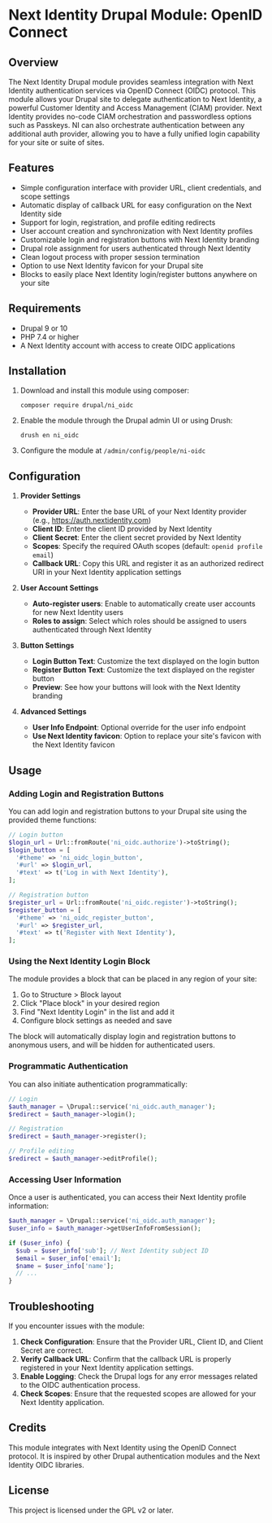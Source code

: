 # Next Identity Drupal Module: OpenID Connect

## Overview

The Next Identity Drupal module provides seamless integration with Next Identity authentication services via OpenID Connect (OIDC) protocol. This module allows your Drupal site to delegate authentication to Next Identity, a powerful Customer Identity and Access Management (CIAM) provider. Next Identity provides no-code CIAM orchestration and passwordless options such as Passkeys. NI can also orchestrate authentication between any additional auth provider, allowing you to have a fully unified login capability for your site or suite of sites. 

## Features

- Simple configuration interface with provider URL, client credentials, and scope settings
- Automatic display of callback URL for easy configuration on the Next Identity side
- Support for login, registration, and profile editing redirects
- User account creation and synchronization with Next Identity profiles
- Customizable login and registration buttons with Next Identity branding
- Drupal role assignment for users authenticated through Next Identity
- Clean logout process with proper session termination
- Option to use Next Identity favicon for your Drupal site
- Blocks to easily place Next Identity login/register buttons anywhere on your site

## Requirements

- Drupal 9 or 10
- PHP 7.4 or higher
- A Next Identity account with access to create OIDC applications

## Installation

1. Download and install this module using composer:
   ```
   composer require drupal/ni_oidc
   ```

2. Enable the module through the Drupal admin UI or using Drush:
   ```
   drush en ni_oidc
   ```

3. Configure the module at `/admin/config/people/ni-oidc`

## Configuration

1. **Provider Settings**
   - **Provider URL**: Enter the base URL of your Next Identity provider (e.g., https://auth.nextidentity.com)
   - **Client ID**: Enter the client ID provided by Next Identity
   - **Client Secret**: Enter the client secret provided by Next Identity
   - **Scopes**: Specify the required OAuth scopes (default: `openid profile email`)
   - **Callback URL**: Copy this URL and register it as an authorized redirect URI in your Next Identity application settings

2. **User Account Settings**
   - **Auto-register users**: Enable to automatically create user accounts for new Next Identity users
   - **Roles to assign**: Select which roles should be assigned to users authenticated through Next Identity

3. **Button Settings**
   - **Login Button Text**: Customize the text displayed on the login button
   - **Register Button Text**: Customize the text displayed on the register button
   - **Preview**: See how your buttons will look with the Next Identity branding

4. **Advanced Settings**
   - **User Info Endpoint**: Optional override for the user info endpoint
   - **Use Next Identity favicon**: Option to replace your site's favicon with the Next Identity favicon

## Usage

### Adding Login and Registration Buttons

You can add login and registration buttons to your Drupal site using the provided theme functions:

```php
// Login button
$login_url = Url::fromRoute('ni_oidc.authorize')->toString();
$login_button = [
  '#theme' => 'ni_oidc_login_button',
  '#url' => $login_url,
  '#text' => t('Log in with Next Identity'),
];

// Registration button
$register_url = Url::fromRoute('ni_oidc.register')->toString();
$register_button = [
  '#theme' => 'ni_oidc_register_button',
  '#url' => $register_url,
  '#text' => t('Register with Next Identity'),
];
```

### Using the Next Identity Login Block

The module provides a block that can be placed in any region of your site:

1. Go to Structure > Block layout
2. Click "Place block" in your desired region
3. Find "Next Identity Login" in the list and add it
4. Configure block settings as needed and save

The block will automatically display login and registration buttons to anonymous users, and will be hidden for authenticated users.

### Programmatic Authentication

You can also initiate authentication programmatically:

```php
// Login
$auth_manager = \Drupal::service('ni_oidc.auth_manager');
$redirect = $auth_manager->login();

// Registration
$redirect = $auth_manager->register();

// Profile editing
$redirect = $auth_manager->editProfile();
```

### Accessing User Information

Once a user is authenticated, you can access their Next Identity profile information:

```php
$auth_manager = \Drupal::service('ni_oidc.auth_manager');
$user_info = $auth_manager->getUserInfoFromSession();

if ($user_info) {
  $sub = $user_info['sub']; // Next Identity subject ID
  $email = $user_info['email'];
  $name = $user_info['name'];
  // ...
}
```

## Troubleshooting

If you encounter issues with the module:

1. **Check Configuration**: Ensure that the Provider URL, Client ID, and Client Secret are correct.
2. **Verify Callback URL**: Confirm that the callback URL is properly registered in your Next Identity application settings.
3. **Enable Logging**: Check the Drupal logs for any error messages related to the OIDC authentication process.
4. **Check Scopes**: Ensure that the requested scopes are allowed for your Next Identity application.

## Credits

This module integrates with Next Identity using the OpenID Connect protocol. It is inspired by other Drupal authentication modules and the Next Identity OIDC libraries.

## License

This project is licensed under the GPL v2 or later.

